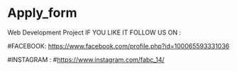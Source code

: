 # Apply_form
Web Development Project
IF YOU LIKE IT FOLLOW US ON :

#FACEBOOK:  https://www.facebook.com/profile.php?id=100065593331036

#INSTAGRAM : #https://www.instagram.com/fabc_14/
